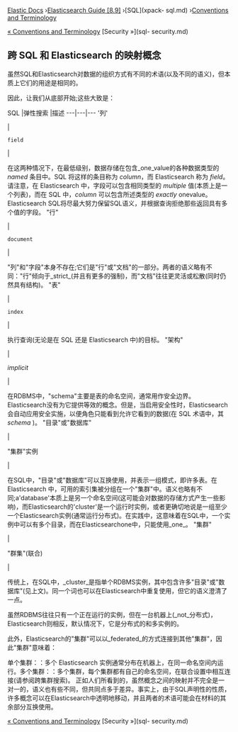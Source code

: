 

[Elastic Docs](/guide/) ›[Elasticsearch Guide [8.9]](index.md) ›[SQL](xpack-
sql.md) ›[Conventions and Terminology](sql-concepts.md)

[« Conventions and Terminology](sql-concepts.md) [Security »](sql-
security.md)

## 跨 SQL 和 Elasticsearch 的映射概念

虽然SQL和Elasticsearch对数据的组织方式有不同的术语(以及不同的语义)，但本质上它们的用途是相同的。

因此，让我们从底部开始;这些大致是：

SQL |弹性搜索 |描述 ---|---|--- '列'

|

`field`

|

在这两种情况下，在最低级别，数据存储在包含_one_value的各种数据类型的 _named_ 条目中。SQL 将这样的条目称为 _column_，而 Elasticsearch 称为 _field_。请注意，在 Elasticsearch 中，字段可以包含相同类型的 _multiple_ 值(本质上是一个列表)，而在 SQL 中，_column_ 可以包含所述类型的 _exactly_ onevalue。Elasticsearch SQL将尽最大努力保留SQL语义，并根据查询拒绝那些返回具有多个值的字段。   "行"

|

`document`

|

"列"和"字段"本身不存在;它们是"行"或"文档"的一部分。两者的语义略有不同："行"倾向于_strict_(并且有更多的强制)，而"文档"往往更灵活或松散(同时仍然具有结构)。   "表"

|

`index`

|

执行查询(无论是在 SQL 还是 Elasticsearch 中)的目标。   "架构"

|

_implicit_

|

在RDBMS中，"schema"主要是表的命名空间，通常用作安全边界。Elasticsearch没有为它提供等效的概念。但是，当启用安全性时，Elasticsearch 会自动应用安全实施，以便角色只能看到允许它看到的数据(在 SQL 术语中，其 _schema_ )。   "目录"或"数据库"

|

"集群"实例

|

在SQL中，"目录"或"数据库"可以互换使用，并表示一组模式，即许多表。在 Elasticsearch 中，可用的索引集被分组在一个"集群"中。语义也略有不同;a'database'本质上是另一个命名空间(这可能会对数据的存储方式产生一些影响)，而Elasticsearch的'cluster'是一个运行时实例，或者更确切地说是一组至少一个Elasticsearch实例(通常运行分布式)。在实践中，这意味着在SQL中，一个实例中可以有多个目录，而在Elasticsearchone中，只能使用_one_。   "集群"

|

"群集"(联合)

|

传统上，在SQL中，_cluster_是指单个RDBMS实例，其中包含许多"目录"或"数据库"(见上文)。同一个词也可以在Elasticsearch中重复使用，但它的语义澄清了一点。

虽然RDBMS往往只有一个正在运行的实例，但在一台机器上(_not_分布式)，Elasticsearch则相反，默认情况下，它是分布式的和多实例的。

此外，Elasticsearch的"集群"可以以_federated_的方式连接到其他"集群"，因此"集群"意味着：

单个集群：：多个 Elasticsearch 实例通常分布在机器上，在同一命名空间内运行。多个集群：：多个集群，每个集群都有自己的命名空间，在联合设置中相互连接(请参阅跨集群搜索)。   正如人们所看到的，虽然概念之间的映射并不完全是一对一的，语义也有些不同，但共同点多于差异。事实上，由于SQL声明性的性质，许多概念可以在Elasticsearch中透明地移动，并且两者的术语可能会在材料的其余部分互换使用。

[« Conventions and Terminology](sql-concepts.md) [Security »](sql-
security.md)
